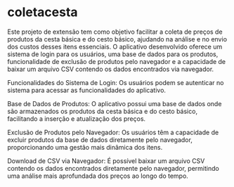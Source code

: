 # coletacesta
Este projeto de extensão tem como objetivo facilitar a coleta de preços de produtos da cesta básica e do cesto básico, ajudando na análise e no envio dos custos desses itens essenciais. O aplicativo desenvolvido oferece um sistema de login para os usuários, uma base de dados para os produtos, funcionalidade de exclusão de produtos pelo navegador e a capacidade de baixar um arquivo CSV contendo os dados encontrados via navegador.

Funcionalidades do Sistema de Login: Os usuários podem se autenticar no sistema para acessar as funcionalidades do aplicativo.

Base de Dados de Produtos: O aplicativo possui uma base de dados onde são armazenados os produtos da cesta básica e do cesto básico, facilitando a inserção e atualização dos preços.

Exclusão de Produtos pelo Navegador: Os usuários têm a capacidade de excluir produtos da base de dados diretamente pelo navegador, proporcionando uma gestão mais dinâmica dos itens.

Download de CSV via Navegador: É possível baixar um arquivo CSV contendo os dados encontrados diretamente pelo navegador, permitindo uma análise mais aprofundada dos preços ao longo do tempo.
